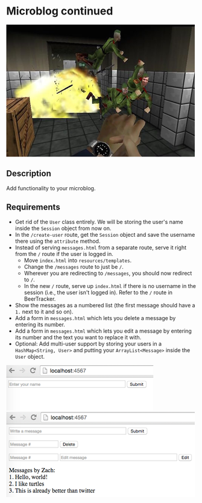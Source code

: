 # Microblog continued

![screenshot](screenshot.jpg)

## Description

Add functionality to your microblog.

## Requirements

* Get rid of the `User` class entirely. We will be storing the user's name inside the `Session` object from now on.
* In the `/create-user` route, get the `Session` object and save the username there using the `attribute` method.
* Instead of serving `messages.html` from a separate route, serve it right from the `/` route if the user is logged in.
  * Move `index.html` into `resources/templates`.
  * Change the `/messages` route to just be `/`.
  * Wherever you are redirecting to `/messages`, you should now redirect to `/`.
  * In the new `/` route, serve up `index.html` if there is no username in the session (i.e., the user isn't logged in). Refer to the `/` route in BeerTracker.
* Show the messages as a numbered list (the first message should have a `1.` next to it and so on).
* Add a form in `messages.html` which lets you delete a message by entering its number.
* Add a form in `messages.html` which lets you edit a message by entering its number and the text you want to replace it with.
* Optional: Add multi-user support by storing your users in a `HashMap<String, User>` and putting your `ArrayList<Message>` inside the `User` object.

![screenshot 1](screenshot1.png)
![screenshot 2](screenshot2.png)
